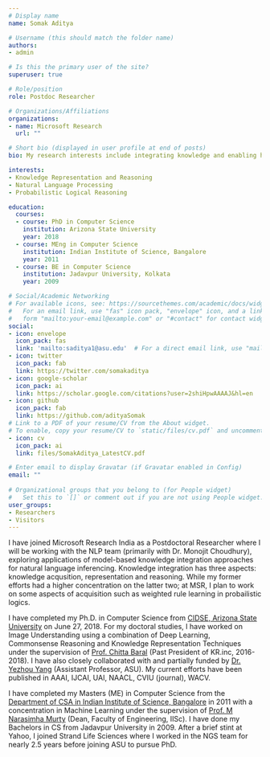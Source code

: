 ```yaml
---
# Display name
name: Somak Aditya

# Username (this should match the folder name)
authors:
- admin

# Is this the primary user of the site?
superuser: true

# Role/position
role: Postdoc Researcher

# Organizations/Affiliations
organizations:
- name: Microsoft Research
  url: ""

# Short bio (displayed in user profile at end of posts)
bio: My research interests include integrating knowledge and enabling higher-order reasoning in AI.

interests:
- Knowledge Representation and Reasoning
- Natural Language Processing
- Probabilistic Logical Reasoning

education:
  courses:
  - course: PhD in Computer Science
    institution: Arizona State University
    year: 2018
  - course: MEng in Computer Science
    institution: Indian Institute of Science, Bangalore
    year: 2011
  - course: BE in Computer Science
    institution: Jadavpur University, Kolkata
    year: 2009

# Social/Academic Networking
# For available icons, see: https://sourcethemes.com/academic/docs/widgets/#icons
#   For an email link, use "fas" icon pack, "envelope" icon, and a link in the
#   form "mailto:your-email@example.com" or "#contact" for contact widget.
social:
- icon: envelope
  icon_pack: fas
  link: 'mailto:saditya1@asu.edu'  # For a direct email link, use "mailto:test@example.org".
- icon: twitter
  icon_pack: fab
  link: https://twitter.com/somakaditya
- icon: google-scholar
  icon_pack: ai
  link: https://scholar.google.com/citations?user=2shiHpwAAAAJ&hl=en
- icon: github
  icon_pack: fab
  link: https://github.com/adityaSomak
# Link to a PDF of your resume/CV from the About widget.
# To enable, copy your resume/CV to `static/files/cv.pdf` and uncomment the lines below.  
- icon: cv
  icon_pack: ai
  link: files/SomakAditya_LatestCV.pdf

# Enter email to display Gravatar (if Gravatar enabled in Config)
email: ""
  
# Organizational groups that you belong to (for People widget)
#   Set this to `[]` or comment out if you are not using People widget.  
user_groups:
- Researchers
- Visitors
---
```


I have joined Microsoft Research India as a Postdoctoral Researcher where I will be working with the NLP team (primarily with Dr. Monojit Choudhury), exploring applications of 
model-based knowledge integration approaches for natural language inferencing. Knowledge integration has three aspects: knowledge acqusition, representation and reasoning. 
While my former efforts had a higher concentration on the latter two; at MSR, I plan to work on some aspects of acquisition such as weighted rule learning in probailistic logics.

I have completed my Ph.D. in Computer Science from [CIDSE, Arizona State University](http://cidse.engineering.asu.edu/) on June 27, 2018.
For my doctoral studies, I have worked on Image Understanding using a combination of Deep Learning, Commonsense Reasoning and Knowledge Representation Techniques under the supervision of [Prof. Chitta Baral](http://www.public.asu.edu/~cbaral/) (Past President of KR.inc, 2016-2018). I have also closely collaborated with and partially funded by [Dr. Yezhou Yang](http://yezhouyang.engineering.asu.edu/) (Assistant Professor, ASU). 
My current efforts have been published in AAAI, IJCAI, UAI, NAACL, CVIU (journal), WACV.
 
I have completed my Masters (ME) in Computer Science from the [Department of CSA in Indian Institute of Science, Bangalore](http://www.csa.iisc.ernet.in/) in 2011 with a concentration in Machine Learning under the supervision of [Prof. M Narasimha Murty](http://scholar.google.com/citations?user=VQZTmpcAAAAJ&hl=en) (Dean, Faculty of Engineering, IISc). I have done my Bachelors in CS from Jadavpur University in 2009. 
After a brief stint at Yahoo, I joined Strand Life Sciences where I worked in the NGS team for nearly 2.5 years before joining ASU to pursue PhD. 
